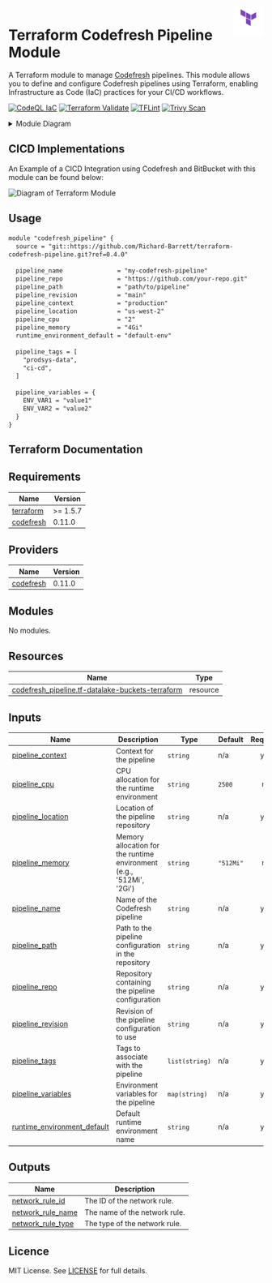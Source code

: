 <img align="right" width="60" height="60" src="images/terraform.png">

# Terraform Codefresh Pipeline Module

A Terraform module to manage [Codefresh](https://codefresh.io/) pipelines. This module allows you to define and configure Codefresh pipelines using Terraform, enabling Infrastructure as Code (IaC) practices for your CI/CD workflows.


[![CodeQL IaC](https://github.com/Richard-Barrett/terraform-codefresh-pipeline/actions/workflows/iac-codeql.yaml/badge.svg)](https://github.com/Richard-Barrett/terraform-codefresh-pipeline/actions/workflows/iac-codeql.yaml)
[![Terraform Validate](https://github.com/Richard-Barrett/terraform-codefresh-pipeline/actions/workflows/terraform_validate.yaml/badge.svg)](https://github.com/Richard-Barrett/terraform-codefresh-pipeline/actions/workflows/terraform_validate.yaml)
[![TFLint](https://github.com/Richard-Barrett/terraform-codefresh-pipeline/actions/workflows/tflint.yaml/badge.svg)](https://github.com/Richard-Barrett/terraform-codefresh-pipeline/actions/workflows/tflint.yaml)
[![Trivy Scan](https://github.com/Richard-Barrett/terraform-codefresh-pipeline/actions/workflows/trivy.yaml/badge.svg)](https://github.com/Richard-Barrett/terraform-codefresh-pipeline/actions/workflows/trivy.yaml)

<details>
<summary>Module Diagram</summary>

```mermaid
graph TD
    subgraph Variables
        A[pipeline_name] 
        B[pipeline_repo]
        C[pipeline_path]
        D[pipeline_revision]
        E[pipeline_context]
        F[pipeline_location]
        G[pipeline_cpu]
        H[pipeline_memory]
        I[pipeline_variables]
        J[pipeline_tags]
        K[runtime_environment_default]
    end

    subgraph Resource
        L[codefresh_pipeline.tf-datalake-buckets-terraform]
    end

    %% Relationships
    A -->|sets| L.name
    B -->|sets| L.spec.spec_template.repo
    C -->|sets| L.spec.spec_template.path
    D -->|sets| L.spec.spec_template.revision
    E -->|sets| L.spec.spec_template.context
    F -->|sets| L.spec.spec_template.location
    K -->|sets| L.spec.runtime_environment.name
    G -->|sets| L.spec.runtime_environment.cpu
    H -->|sets| L.spec.runtime_environment.memory
    I -->|sets| L.spec.variables
    J -->|sets| L.tags


```

</details>

## CICD Implementations

An Example of a CICD Integration using Codefresh and BitBucket with this module can be found below:

![Diagram of Terraform Module]([images/diagram.png](https://github.com/Richard-Barrett/terraform-codefresh-pipeline/blob/main/images/diagram.png))

## Usage

```hcl
module "codefresh_pipeline" {
  source = "git::https://github.com/Richard-Barrett/terraform-codefresh-pipeline.git?ref=0.4.0"

  pipeline_name               = "my-codefresh-pipeline"
  pipeline_repo               = "https://github.com/your-repo.git"
  pipeline_path               = "path/to/pipeline"
  pipeline_revision           = "main"
  pipeline_context            = "production"
  pipeline_location           = "us-west-2"
  pipeline_cpu                = "2"
  pipeline_memory             = "4Gi"
  runtime_environment_default = "default-env"

  pipeline_tags = [
    "prodsys-data",
    "ci-cd",
  ]

  pipeline_variables = {
    ENV_VAR1 = "value1"
    ENV_VAR2 = "value2"
  }
}

```

## Terraform Documentation

<!-- BEGIN_TF_DOCS -->
## Requirements

| Name | Version |
|------|---------|
| <a name="requirement_terraform"></a> [terraform](#requirement\_terraform) | >= 1.5.7 |
| <a name="requirement_codefresh"></a> [codefresh](#requirement\_codefresh) | 0.11.0 |

## Providers

| Name | Version |
|------|---------|
| <a name="provider_codefresh"></a> [codefresh](#provider\_codefresh) | 0.11.0 |

## Modules

No modules.

## Resources

| Name | Type |
|------|------|
| [codefresh_pipeline.tf-datalake-buckets-terraform](https://registry.terraform.io/providers/codefresh-io/codefresh/0.11.0/docs/resources/pipeline) | resource |

## Inputs

| Name | Description | Type | Default | Required |
|------|-------------|------|---------|:--------:|
| <a name="input_pipeline_context"></a> [pipeline\_context](#input\_pipeline\_context) | Context for the pipeline | `string` | n/a | yes |
| <a name="input_pipeline_cpu"></a> [pipeline\_cpu](#input\_pipeline\_cpu) | CPU allocation for the runtime environment | `string` | `2500` | no |
| <a name="input_pipeline_location"></a> [pipeline\_location](#input\_pipeline\_location) | Location of the pipeline repository | `string` | n/a | yes |
| <a name="input_pipeline_memory"></a> [pipeline\_memory](#input\_pipeline\_memory) | Memory allocation for the runtime environment (e.g., '512Mi', '2Gi') | `string` | `"512Mi"` | no |
| <a name="input_pipeline_name"></a> [pipeline\_name](#input\_pipeline\_name) | Name of the Codefresh pipeline | `string` | n/a | yes |
| <a name="input_pipeline_path"></a> [pipeline\_path](#input\_pipeline\_path) | Path to the pipeline configuration in the repository | `string` | n/a | yes |
| <a name="input_pipeline_repo"></a> [pipeline\_repo](#input\_pipeline\_repo) | Repository containing the pipeline configuration | `string` | n/a | yes |
| <a name="input_pipeline_revision"></a> [pipeline\_revision](#input\_pipeline\_revision) | Revision of the pipeline configuration to use | `string` | n/a | yes |
| <a name="input_pipeline_tags"></a> [pipeline\_tags](#input\_pipeline\_tags) | Tags to associate with the pipeline | `list(string)` | n/a | yes |
| <a name="input_pipeline_variables"></a> [pipeline\_variables](#input\_pipeline\_variables) | Environment variables for the pipeline | `map(string)` | n/a | yes |
| <a name="input_runtime_environment_default"></a> [runtime\_environment\_default](#input\_runtime\_environment\_default) | Default runtime environment name | `string` | n/a | yes |

## Outputs

| Name | Description |
|------|-------------|
| <a name="output_network_rule_id"></a> [network\_rule\_id](#output\_network\_rule\_id) | The ID of the network rule. |
| <a name="output_network_rule_name"></a> [network\_rule\_name](#output\_network\_rule\_name) | The name of the network rule. |
| <a name="output_network_rule_type"></a> [network\_rule\_type](#output\_network\_rule\_type) | The type of the network rule. |
<!-- END_TF_DOCS -->

## Licence

MIT License. See [LICENSE](https://github.com/Richard-Barrett/terraform-codefresh-pipeline/blob/main/LICENSE) for full details.
